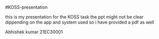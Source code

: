 #KOSS-presentation

this is my presentation for the KOSS task 
the ppt might not be clear dippending on the app and system used so i have provided a pdf as well

Abhishek kumar
21EC30001
